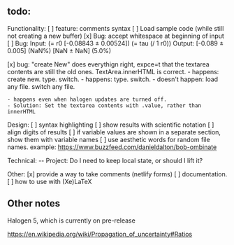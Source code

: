 ## todo: 


Functionality: 
[ ] feature: comments syntax
[ ] Load sample code (while still not creating a new buffer)
[x] Bug: accept whitespace at beginning of input
[ ] Bug: 
Input:
(= r0 [-0.08843 ± 0.00524])
(= tau (/ 1 r0))
Output: 
[-0.089 ± 0.005] (NaN%)
[NaN ± NaN] (5.0%)


[x] bug: "create New" does everythign right, expce=t that the textarea contents are still the old ones. TextArea.innerHTML is correct.
    - happens: create new. type. switch.
    - happens: <start> type. switch. 
    - doesn't happen: <start> load any file. switch any file. 

    - happens even when halogen updates are turned off. 
    - Solution: Set the textarea contents with .value, rather than innerHTML


Design: 
[ ] syntax highlighting
[ ] show results with scientific notation
[ ] align digits of results
[ ] if variable values are shown in a separate section, show them with variable names
[ ] use aesthetic words for random file names. example: https://www.buzzfeed.com/danieldalton/bob-ombinate

Technical:
-- Project: Do I need to keep local state, or should I lift it? 


Other:
[x] provide a way to take comments (netlify forms)
[ ] documentation. 
[ ] how to use with (Xe)LaTeX 


## Other notes

Halogen 5, which is currently on pre-release

https://en.wikipedia.org/wiki/Propagation_of_uncertainty#Ratios
